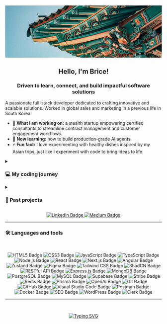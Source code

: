 <p align="center">
  <img src="https://raw.githubusercontent.com/Elsass1/Elsass1/main/banner.png" alt="Banner" width="1000" />
</p>

<h2 align="center">Hello, I'm Brice!</h2>
<h3 align="center">Driven to learn, connect, and build impactful software solutions</h3>

A passionate full-stack developer dedicated to crafting innovative and scalable solutions. Worked in global sales and marketing in a previous life in South Korea.

- 🚀 **What I am working on:** a stealth startup empowering certified consultants to streamline contract management and customer engagement workflows. <br> 
- 🌱 **Now learning:** how to build production-grade AI agents. <br>
- ⚡ **Fun fact:** I love experimenting with healthy dishes inspired by my Asian trips, just like I experiment with code to bring ideas to life.

<details>
  <summary><h3>💻 My coding journey</h3></summary>
  <p>
  My coding journey began when I realized how code could simplify my work in global sales and marketing. Although my schedule limited my time, I started learning JavaScript, CSS, and HTML in my spare moments. <br><br>
  When Covid-19 forced my departure from South Korea, I seized the opportunity to fully immerse myself in coding. I deepened my skills in JavaScript, TypeScript, and frameworks like React and Next.js, rediscovering my childhood love for building through full-stack development.
  
  I thrive on collaboration, working with other engineers to brainstorm and refine ideas into optimal solutions. 

My approach to coding is simple:
- Start with the user needs and build backwards.
- Spend 95% of my time defining the problem and 5% coding the solution.

<br>

  </p>
</details>

<details>
  <summary><h3>📂 Past projects</h3></summary>
  
  <!-- Anim & Forme Project -->
  <h4>🤝 Anim & Forme</h4>
  <p align="center">
    <a href="https://www.animetforme.com/" target="_blank">
      <img src="https://github.com/Elsass1/Elsass1/blob/main/animetforme.gif" alt="Anim & Forme GIF" width="600" />
    </a>
  </p>
  <p align="center">
    <a href="https://www.animetforme.com/" target="_blank">Visit Anim & Forme</a>
  </p>
  
  <br>
  
  <!-- Flood Watch Project -->
  <h4>🌧️ Flood Watch</h4>
  <p align="center">
    <a href="https://www.floodwatch.center/" target="_blank">
      <img src="https://github.com/Elsass1/Elsass1/blob/main/project_floodwatch.gif" alt="Flood Watch GIF" width="600" />
    </a>
  </p>
  <p align="center">
    <a href="https://www.floodwatch.center/" target="_blank">Visit Flood Watch</a>
  </p>

  <br>
</details>

<p align="center">
  <a href="https://linkedin.com/in/frommbrice" target="_blank">
    <img src="https://img.shields.io/badge/LinkedIn-0077B5?style=for-the-badge&logo=linkedin&logoColor=white" alt="LinkedIn Badge" />
  </a>
  <a href="https://medium.com/@frommbrice" target="_blank">
    <img src="https://img.shields.io/badge/Medium-12100E?style=for-the-badge&logo=medium&logoColor=white" alt="Medium Badge" />
  </a>
</p>

---
<h3>🛠️ Languages and tools</h3> <br>
<p align="center">
  <!-- Development Languages and Frameworks -->
  <img src="https://img.shields.io/badge/HTML5-E34F26?style=for-the-badge&logo=html5&logoColor=white" alt="HTML5 Badge" />
  <img src="https://img.shields.io/badge/CSS3-1572B6?style=for-the-badge&logo=css3&logoColor=white" alt="CSS3 Badge" />
  <img src="https://img.shields.io/badge/JavaScript-F7DF1E?style=for-the-badge&logo=javascript&logoColor=black" alt="JavaScript Badge" />
  <img src="https://img.shields.io/badge/TypeScript-3178C6?style=for-the-badge&logo=typescript&logoColor=white" alt="TypeScript Badge" />
  <img src="https://img.shields.io/badge/Node.js-339933?style=for-the-badge&logo=node.js&logoColor=white" alt="Node.js Badge" />
  <img src="https://img.shields.io/badge/React-61DAFB?style=for-the-badge&logo=react&logoColor=black" alt="React Badge" />
  <img src="https://img.shields.io/badge/Next.js-000000?style=for-the-badge&logo=next.js&logoColor=white" alt="Next.js Badge" />
  <img src="https://img.shields.io/badge/Angular-DD0031?style=for-the-badge&logo=angular&logoColor=white" alt="Angular Badge" />
  <img src="https://img.shields.io/badge/Zustand-000000?style=for-the-badge&logo=zustand&logoColor=white" alt="Zustand Badge" />
  
  <!-- Design Tools -->
  <img src="https://img.shields.io/badge/Figma-F24E1E?style=for-the-badge&logo=figma&logoColor=white" alt="Figma Badge" />
  <img src="https://img.shields.io/badge/TailwindCSS-38B2AC?style=for-the-badge&logo=tailwind-css&logoColor=white" alt="Tailwind CSS Badge" />
  <img src="https://img.shields.io/badge/ShadCN-000000?style=for-the-badge&logo=shadcn&logoColor=white" alt="ShadCN Badge" />
  
  <!-- APIs and Backend -->
  <img src="https://img.shields.io/badge/RESTful%20API-FF6C37?style=for-the-badge&logoColor=white" alt="RESTful API Badge" />
  <img src="https://img.shields.io/badge/Express.js-000000?style=for-the-badge&logo=express&logoColor=white" alt="Express.js Badge" />
  <img src="https://img.shields.io/badge/MongoDB-47A248?style=for-the-badge&logo=mongodb&logoColor=white" alt="MongoDB Badge" />
  <img src="https://img.shields.io/badge/PostgreSQL-336791?style=for-the-badge&logo=postgresql&logoColor=white" alt="PostgreSQL Badge" />
  <img src="https://img.shields.io/badge/MySQL-4479A1?style=for-the-badge&logo=mysql&logoColor=white" alt="MySQL Badge" />
  <img src="https://img.shields.io/badge/Supabase-3ECF8E?style=for-the-badge&logo=supabase&logoColor=white" alt="Supabase Badge" />
  <img src="https://img.shields.io/badge/Stripe-008CDD?style=for-the-badge&logo=stripe&logoColor=white" alt="Stripe Badge" />
  <img src="https://img.shields.io/badge/Redis-DC382D?style=for-the-badge&logo=redis&logoColor=white" alt="Redis Badge" />
  <img src="https://img.shields.io/badge/Prisma-2D3748?style=for-the-badge&logo=prisma&logoColor=white" alt="Prisma Badge" />
  <img src="https://img.shields.io/badge/OpenAI-412991?style=for-the-badge&logo=openai&logoColor=white" alt="OpenAI Badge" />
  
  <!-- Tools and Platforms -->
  <img src="https://img.shields.io/badge/Git-F05032?style=for-the-badge&logo=git&logoColor=white" alt="Git Badge" />
  <img src="https://img.shields.io/badge/GitHub-181717?style=for-the-badge&logo=github&logoColor=white" alt="GitHub Badge" />
  <img src="https://img.shields.io/badge/Visual_Studio_Code-007ACC?style=for-the-badge&logo=visual-studio-code&logoColor=white" alt="Visual Studio Code Badge" />
  <img src="https://img.shields.io/badge/Postman-FF6C37?style=for-the-badge&logo=postman&logoColor=white" alt="Postman Badge" />
  <img src="https://img.shields.io/badge/Docker-2496ED?style=for-the-badge&logo=docker&logoColor=white" alt="Docker Badge" />
  <img src="https://img.shields.io/badge/SEO-008000?style=for-the-badge&logo=google&logoColor=white" alt="SEO Badge" />
  <img src="https://img.shields.io/badge/WordPress-21759B?style=for-the-badge&logo=wordpress&logoColor=white" alt="WordPress Badge" />
  <img src="https://img.shields.io/badge/Clerk-3E8BFF?style=for-the-badge&logo=clerk&logoColor=white" alt="Clerk Badge" />
</p>

---

<br>

<p align="center">
  <a href="https://readme-typing-svg.demolab.com?font=Fira+Code&pause=1000&color=0E1C48&background=F7F700&center=true&vCenter=true&width=435&lines=The+future+looks+bright!">
    <img src="https://readme-typing-svg.demolab.com?font=Fira+Code&pause=1000&color=0E1C48&background=F7F700&center=true&vCenter=true&width=435&lines=The+future+looks+bright!" alt="Typing SVG" />
  </a>
</p>
